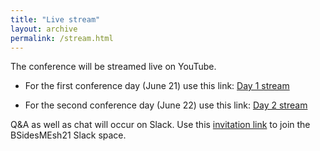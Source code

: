 ```yaml
---
title: "Live stream"
layout: archive
permalink: /stream.html
---
```


The conference will be streamed live on YouTube. 
- For the first conference day (June 21) use this link:
[Day 1 stream](https://youtu.be/Ta6GvQRq9Z0)

- For the second conference day (June 22) use this link: [Day 2 stream](https://youtu.be/k1pY-cQMJwQ)

Q&A as well as chat will occur on Slack. Use this [invitation link](https://join.slack.com/t/bsidesmesh21/shared_invite/zt-ru611red-90Xyxk~SsCbPgu9GgAmSMA) to join the BSidesMEsh21 Slack space.
